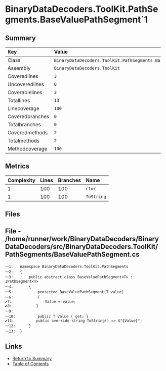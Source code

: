﻿# BinaryDataDecoders.ToolKit.PathSegments.BaseValuePathSegment`1

## Summary

| Key             | Value                                                            |
| :-------------- | :--------------------------------------------------------------- |
| Class           | `BinaryDataDecoders.ToolKit.PathSegments.BaseValuePathSegment`1` |
| Assembly        | `BinaryDataDecoders.ToolKit`                                     |
| Coveredlines    | `3`                                                              |
| Uncoveredlines  | `0`                                                              |
| Coverablelines  | `3`                                                              |
| Totallines      | `13`                                                             |
| Linecoverage    | `100`                                                            |
| Coveredbranches | `0`                                                              |
| Totalbranches   | `0`                                                              |
| Coveredmethods  | `2`                                                              |
| Totalmethods    | `2`                                                              |
| Methodcoverage  | `100`                                                            |

## Metrics

| Complexity | Lines | Branches | Name       |
| :--------- | :---- | :------- | :--------- |
| 1          | 100   | 100      | `ctor`     |
| 1          | 100   | 100      | `ToString` |

## Files

## File - /home/runner/work/BinaryDataDecoders/BinaryDataDecoders/src/BinaryDataDecoders.ToolKit/PathSegments/BaseValuePathSegment.cs

```CSharp
〰1:   namespace BinaryDataDecoders.ToolKit.PathSegments
〰2:   {
〰3:       public abstract class BaseValuePathSegment<T> : IPathSegment<T>
〰4:       {
〰5:           protected BaseValuePathSegment(T value)
〰6:           {
✔7:               Value = value;
✔8:           }
〰9:   
〰10:          public T Value { get; }
✔11:          public override string ToString() => $"{Value}";
〰12:      }
〰13:  }
```

## Links

* [Return to Summary](Summary.md)
* [Table of Contents](../TOC.md)

